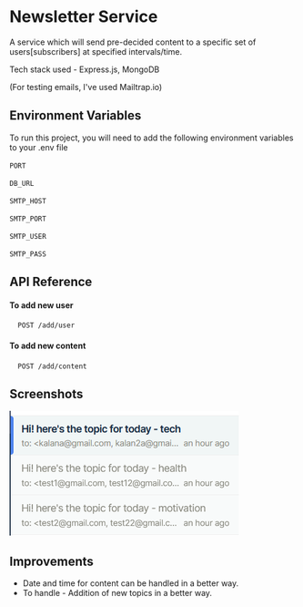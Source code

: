 
# Newsletter Service

A service which will send pre-decided content to a specific set of users[subscribers] at specified intervals/time.

Tech stack used - Express.js, MongoDB

(For testing emails, I've used Mailtrap.io)


## Environment Variables

To run this project, you will need to add the following environment variables to your .env file

`PORT`

`DB_URL`

`SMTP_HOST`

`SMTP_PORT`

`SMTP_USER`

`SMTP_PASS`


## API Reference

#### To add new user

```http
  POST /add/user
```

#### To add new content

```http
  POST /add/content
```


## Screenshots

![App Screenshot](https://github.com/rahulgambhir/Newsletter-Service/blob/main/Screenshots/email_demo.png)


## Improvements
- Date and time for content can be handled in a better way.
- To handle - Addition of new topics in a better way.